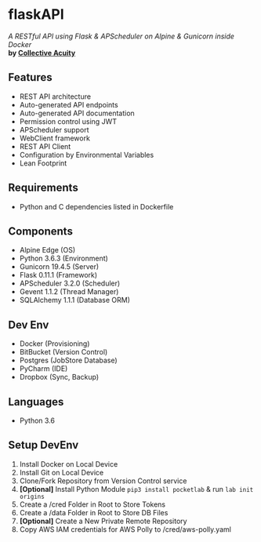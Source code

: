 # flaskAPI 
_A RESTful API using Flask & APScheduler on Alpine & Gunicorn inside Docker_  
**by [Collective Acuity](http://collectiveacuity.com)**

## Features
- REST API architecture
- Auto-generated API endpoints
- Auto-generated API documentation
- Permission control using JWT
- APScheduler support
- WebClient framework
- REST API Client
- Configuration by Environmental Variables
- Lean Footprint

## Requirements
- Python and C dependencies listed in Dockerfile

## Components
- Alpine Edge (OS)
- Python 3.6.3 (Environment)
- Gunicorn 19.4.5 (Server)
- Flask 0.11.1 (Framework)
- APScheduler 3.2.0 (Scheduler)
- Gevent 1.1.2 (Thread Manager)
- SQLAlchemy 1.1.1 (Database ORM)

## Dev Env
- Docker (Provisioning)
- BitBucket (Version Control)
- Postgres (JobStore Database)
- PyCharm (IDE)
- Dropbox (Sync, Backup)

## Languages
- Python 3.6

## Setup DevEnv
1. Install Docker on Local Device
2. Install Git on Local Device
3. Clone/Fork Repository from Version Control service
4. **[Optional]** Install Python Module `pip3 install pocketlab` & run `lab init origins`
5. Create a /cred Folder in Root to Store Tokens
6. Create a /data Folder in Root to Store DB Files
7. **[Optional]** Create a New Private Remote Repository
8. Copy AWS IAM credentials for AWS Polly to /cred/aws-polly.yaml
